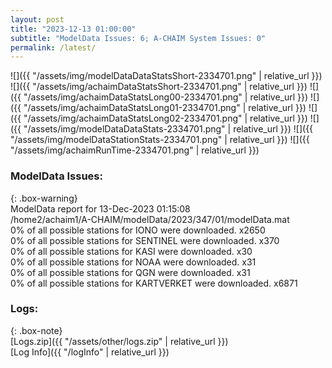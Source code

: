 ```yaml
---
layout: post
title: "2023-12-13 01:00:00"
subtitle: "ModelData Issues: 6; A-CHAIM System Issues: 0"
permalink: /latest/
---
```


![]({{ "/assets/img/modelDataDataStatsShort-2334701.png" | relative_url }})
![]({{ "/assets/img/achaimDataStatsShort-2334701.png" | relative_url }})
![]({{ "/assets/img/achaimDataStatsLong00-2334701.png" | relative_url }})
![]({{ "/assets/img/achaimDataStatsLong01-2334701.png" | relative_url }})
![]({{ "/assets/img/achaimDataStatsLong02-2334701.png" | relative_url }})
![]({{ "/assets/img/modelDataDataStats-2334701.png" | relative_url }})
![]({{ "/assets/img/modelDataStationStats-2334701.png" | relative_url }})
![]({{ "/assets/img/achaimRunTime-2334701.png" | relative_url }})


### ModelData Issues:  
  
{: .box-warning}  
 ModelData report for 13-Dec-2023 01:15:08   
 /home2/achaim1/A-CHAIM/modelData/2023/347/01/modelData.mat   
 0% of all possible stations for IONO were downloaded. x2650   
 0% of all possible stations for SENTINEL were downloaded. x370   
 0% of all possible stations for KASI were downloaded. x30   
 0% of all possible stations for NOAA were downloaded. x31   
 0% of all possible stations for QGN were downloaded. x31   
 0% of all possible stations for KARTVERKET were downloaded. x6871   
  


### Logs:  
  
{: .box-note}  
[Logs.zip]({{ "/assets/other/logs.zip" | relative_url }})  
[Log Info]({{ "/logInfo" | relative_url }})  
